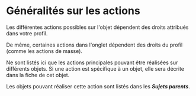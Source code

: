 Généralités sur les actions
===========================

Les différentes actions possibles sur l'objet dépendent des droits attribués dans votre profil.

De même, certaines actions dans l'onglet dépendent des droits du profil (comme les actions de masse).

Ne sont listés ici que les actions principales pouvant être réalisées sur différents objets.
Si une action est spécifique à un objet, elle sera décrite dans la fiche de cet objet.

Les objets pouvant réaliser cette action sont listés dans les ***Sujets parents***.
